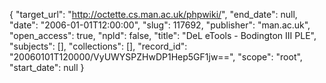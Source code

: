 {
  "target_url": "http://octette.cs.man.ac.uk/phpwiki/", 
  "end_date": null, 
  "date": "2006-01-01T12:00:00", 
  "slug": 117692, 
  "publisher": "man.ac.uk", 
  "open_access": true, 
  "npld": false, 
  "title": "DeL eTools - Bodington III PLE", 
  "subjects": [], 
  "collections": [], 
  "record_id": "20060101T120000/VyUWYSPZHwDP1Hep5GF1jw==", 
  "scope": "root", 
  "start_date": null
}

